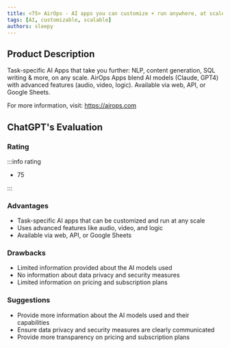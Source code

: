 ```yaml
---
title: <75> AirOps - AI apps you can customize + run anywhere, at scale
tags: [AI, customizable, scalable]
authors: sleepy
---
```


## Product Description

Task-specific AI Apps that take you further: NLP, content generation, SQL writing &amp; more, on any scale. AirOps Apps blend AI models (Claude, GPT4) with advanced features (audio, video, logic). Available via web, API, or Google Sheets.

For more information, visit: https://airops.com

## ChatGPT's Evaluation

### Rating

:::info rating

- 75

:::

### Advantages

- Task-specific AI apps that can be customized and run at any scale
- Uses advanced features like audio, video, and logic
- Available via web, API, or Google Sheets


### Drawbacks

- Limited information provided about the AI models used
- No information about data privacy and security measures
- Limited information on pricing and subscription plans

### Suggestions

- Provide more information about the AI models used and their capabilities
- Ensure data privacy and security measures are clearly communicated
- Provide more transparency on pricing and subscription plans